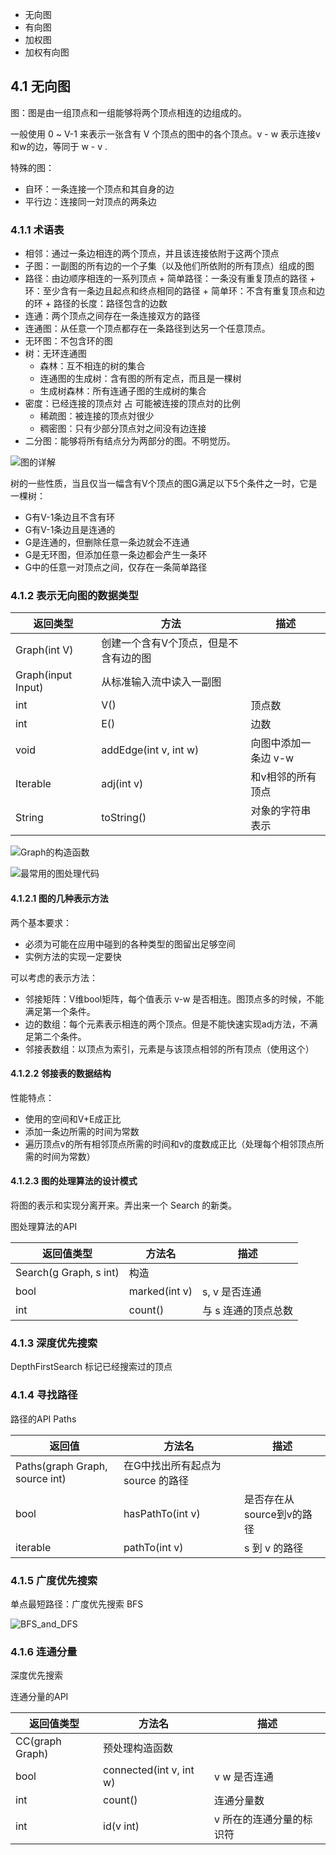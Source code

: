 + 无向图
+ 有向图
+ 加权图
+ 加权有向图

## 4.1 无向图

图：图是由一组顶点和一组能够将两个顶点相连的边组成的。

一般使用 0 ~ V-1 来表示一张含有 V 个顶点的图中的各个顶点。v - w 表示连接v和w的边，等同于 w - v .

特殊的图：
+ 自环：一条连接一个顶点和其自身的边
+ 平行边：连接同一対顶点的两条边

### 4.1.1 术语表

+ 相邻：通过一条边相连的两个顶点，并且该连接依附于这两个顶点
+ 子图：一副图的所有边的一个子集（以及他们所依附的所有顶点）组成的图
+ 路径：由边顺序相连的一系列顶点
       + 简单路径：一条没有重复顶点的路径
       + 环：至少含有一条边且起点和终点相同的路径
       + 简单环：不含有重复顶点和边的环
       + 路径的长度：路径包含的边数
+ 连通：两个顶点之间存在一条连接双方的路径
+ 连通图：从任意一个顶点都存在一条路径到达另一个任意顶点。
+ 无环图：不包含环的图
+ 树：无环连通图
  + 森林：互不相连的树的集合
  + 连通图的生成树：含有图的所有定点，而且是一棵树
  + 生成树森林：所有连通子图的生成树的集合
+ 密度：已经连接的顶点対 占 可能被连接的顶点対的比例
  + 稀疏图：被连接的顶点対很少
  + 稠密图：只有少部分顶点対之间没有边连接
+ 二分图：能够将所有结点分为两部分的图。不明觉历。
  
![图的详解](http://o9hjg7h8u.bkt.clouddn.com/4.1.3%E5%9B%BE%E7%9A%84%E8%AF%A6%E8%A7%A3.png)

树的一些性质，当且仅当一幅含有V个顶点的图G满足以下5个条件之一时，它是一棵树：
+ G有V-1条边且不含有环
+ G有V-1条边且是连通的
+ G是连通的，但删除任意一条边就会不连通
+ G是无环图，但添加任意一条边都会产生一条环
+ G中的任意一对顶点之间，仅存在一条简单路径

### 4.1.2 表示无向图的数据类型

返回类型 | 方法 | 描述
---|---|---
| Graph(int V) | 创建一个含有V个顶点，但是不含有边的图
| Graph(input Input) | 从标准输入流中读入一副图
int | V() | 顶点数
int | E() | 边数
void | addEdge(int v, int w) | 向图中添加一条边 v-w
Iterable<Interger> | adj(int v) | 和v相邻的所有顶点
String | toString() | 对象的字符串表示

![Graph的构造函数](http://o9hjg7h8u.bkt.clouddn.com/4.1.8Graph%E7%9A%84%E6%9E%84%E9%80%A0%E5%87%BD%E6%95%B0.png)

![最常用的图处理代码](http://o9hjg7h8u.bkt.clouddn.com/4.1.2%E6%9C%80%E5%B8%B8%E7%94%A8%E7%9A%84%E5%9B%BE%E5%A4%84%E7%90%86%E4%BB%A3%E7%A0%81.png)

#### 4.1.2.1 图的几种表示方法

两个基本要求：
+ 必须为可能在应用中碰到的各种类型的图留出足够空间
+ 实例方法的实现一定要快

可以考虑的表示方法：
+ 邻接矩阵：V维bool矩阵，每个值表示 v-w 是否相连。图顶点多的时候，不能满足第一个条件。
+ 边的数组：每个元素表示相连的两个顶点。但是不能快速实现adj方法，不满足第二个条件。
+ 邻接表数组：以顶点为索引，元素是与该顶点相邻的所有顶点（使用这个）

#### 4.1.2.2 邻接表的数据结构

性能特点：
+ 使用的空间和V+E成正比
+ 添加一条边所需的时间为常数
+ 遍历顶点v的所有相邻顶点所需的时间和v的度数成正比（处理每个相邻顶点所需的时间为常数）

#### 4.1.2.3 图的处理算法的设计模式

将图的表示和实现分离开来。弄出来一个 Search 的新类。

图处理算法的API

返回值类型 | 方法名 | 描述
---|---|---
| Search(g Graph, s int) | 构造
bool | marked(int v) | s, v 是否连通
int | count() | 与 s 连通的顶点总数

### 4.1.3 深度优先搜索

DepthFirstSearch 标记已经搜索过的顶点

### 4.1.4 寻找路径

路径的API Paths

返回值 | 方法名 | 描述
---|---|---
| Paths(graph Graph, source int) | 在G中找出所有起点为 source 的路径
bool | hasPathTo(int v) | 是否存在从source到v的路径
iterable | pathTo(int v) | s 到 v 的路径

### 4.1.5 广度优先搜索

单点最短路径：广度优先搜索 BFS

![BFS_and_DFS](http://o9hjg7h8u.bkt.clouddn.com/4.1.19BFS_and_DFS.png)

### 4.1.6 连通分量

深度优先搜索

连通分量的API

返回值类型 | 方法名 | 描述
---|---|---
| CC(graph Graph) | 预处理构造函数
bool | connected(int v, int w) | v w 是否连通
int | count() | 连通分量数
int | id(v int) | v 所在的连通分量的标识符

 




